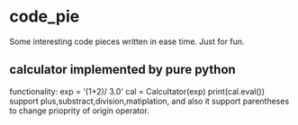 # code_pie
Some interesting code pieces written in ease time. Just for fun.

## calculator implemented by pure python
functionality:
    exp = '(1+2)/ 3.0'
    cal = Calcultator(exp)
    print(cal.eval())
support plus,substract,division,matiplation, and also it support parentheses to change prioprity of origin operator.
    
